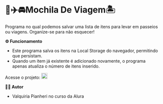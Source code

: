 # 🧳✈️🚘Mochila De Viagem🏝️
Programa no qual podemos salvar uma lista de itens para levar em passeios ou viagens. Organize-se para não esquecer!

**⚙️ Funcionamento**
- Este programa salva os itens na Local Storage do navegador, permitindo que persistam.
- Quando um item já existente é adicionado novamente, o programa apenas atualiza o número de itens inserido.

Acesse o projeto: <a href="https://valqps.github.io/MochilaDeViagem/"><img width="20px" src="https://cdn-icons-png.flaticon.com/512/25/25231.png"></a>

**👩🏻 Autor**
- Valquiria Pianheri no curso da Alura
